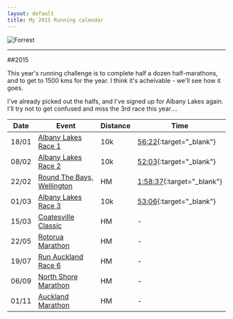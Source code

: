 ```yaml
---
layout: default
title: My 2015 Running calendar
---
```


![Forrest](http://www.moviequotesandmore.com/image-files/forrest-gump-quotes-23.jpg)

---

##2015

This year's running challenge is to complete half a dozen half-marathons, and to get to 1500 kms for the year. I think it's acheivable - we'll see how it goes.

I've already picked out the halfs, and I've signed up for Albany Lakes again. I'll try not to get confused and miss the 3rd race this year....



| Date | Event | Distance | Time |
| ---- | ----- | ---- | ------ |
| 18/01 | [Albany Lakes Race 1](http://albanylakes.co.nz/) | 10k | [56:22](http://tiktok.biz/albanylakes/2015r1/0010){:target="_blank"} |
| 08/02 | [Albany Lakes Race 2](http://albanylakes.co.nz/) | 10k | [52:03](http://tiktok.biz/albanylakes/2015r2/0010){:target="_blank"} |
| 22/02 | [Round The Bays, Wellington](http://wellingtonroundthebays.co.nz/) | HM | [1:58:37](http://tiktok.biz/wellingtonroundthebays/2015/30328){:target="_blank"} |
| 01/03 | [Albany Lakes Race 3](http://albanylakes.co.nz/) | 10k | [53:06](http://tiktok.biz/albanylakes/2015r3/0010/){:target="_blank"} |
| 15/03 | [Coatesville Classic](http://coatesvilleclassic.co.nz/) | HM | - |
| 22/05 | [Rotorua Marathon](http://www.rotoruamarathon.co.nz/) | HM | - |
| 19/07 | [Run Auckland Race 6](http://www.runauckland.co.nz/) | HM | - |
| 06/09 | [North Shore Marathon](http://www.northshoremarathon.co.nz/) | HM | - |
| 01/11 | [Auckland Marathon](http://www.aucklandmarathon.co.nz/) | HM | - |

